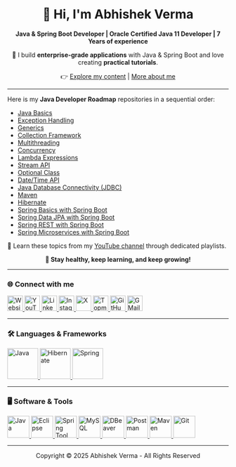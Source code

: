 <h1 align="center">👋 Hi, I'm Abhishek Verma</h1>

<p align="center">
    <b>Java & Spring Boot Developer | Oracle Certified Java 11 Developer | 7 Years of experience</b>
</p>

<p align="center">
🚀 I build <b>enterprise-grade applications</b> with Java & Spring Boot and love creating <b>practical tutorials</b>.
</p>

<p align="center">
👉 <a href="https://abhishekvermaa10.github.io" target="_blank">Explore my content</a> | <a href="https://abhishekvermaa10.github.io/about" target="_blank">More about me</a>
</p>

<hr>

<p align="left">
    Here is my <b>Java Developer Roadmap</b> repositories in a sequential order:
<ul>
    <li><a href="https://abhishekvermaa10.github.io/java-basics.html"
        target="_blank">Java Basics</a></li>
    <li><a href="https://github.com/abhishekvermaa10/Exception-Handling"
        target="_blank">Exception Handling</a></li>
    <li><a href="https://github.com/abhishekvermaa10/Generics"
        target="_blank">Generics</a></li>
    <li><a href="https://github.com/abhishekvermaa10/Collection-Framework"
        target="_blank">Collection Framework</a></li>
    <li><a href="https://github.com/abhishekvermaa10/Multithreading"
        target="_blank">Multithreading</a></li>
    <li><a href="https://github.com/abhishekvermaa10/Concurrency"
        target="_blank">Concurrency</a></li>
    <li><a href="https://github.com/abhishekvermaa10/Lambdas"
        target="_blank">Lambda Expressions</a></li>
    <li><a href="https://github.com/abhishekvermaa10/Streams"
        target="_blank">Stream API</a></li>
    <li><a href="https://github.com/abhishekvermaa10/Optional-Class"
        target="_blank">Optional Class</a></li>
    <li><a href="https://github.com/abhishekvermaa10/DateTimeAPI"
        target="_blank">Date/Time API</a></li>
    <li><a href="https://github.com/abhishekvermaa10/JDBC"
        target="_blank">Java Database Connectivity (JDBC)</a></li>
    <li><a href="https://github.com/abhishekvermaa10/Maven"
        target="_blank">Maven</a></li>
    <li><a href="https://github.com/abhishekvermaa10/Hibernate"
        target="_blank">Hibernate</a></li>
    <li><a href="https://github.com/abhishekvermaa10/Spring-Basics-with-Spring-Boot"
        target="_blank">Spring Basics with Spring Boot</a></li>
    <li><a href="https://github.com/abhishekvermaa10/Spring-Data"
        target="_blank">Spring Data JPA with Spring Boot</a></li>
    <li><a href="https://github.com/abhishekvermaa10/Spring-REST"
        target="_blank">Spring REST with Spring Boot</a></li>
	<li><a href="https://abhishekvermaa10.github.io/spring-microservices-with-spring-boot.html"
        target="_blank">Spring Microservices with Spring Boot</a></li>
</ul>
</p>

<p align="left">
🎥 Learn these topics from my <a href="https://www.youtube.com/@abhishekvermaa10" target="_blank">YouTube channel</a> through dedicated playlists.
</p>

<p align="center"><b>🚀 Stay healthy, keep learning, and keep growing!</b></p>

<hr>

<h3 align="left">🌐 Connect with me</h3>
<div align="left">
    <a href="https://abhishekvermaa10.github.io" target="_blank">
  <img src="https://img.shields.io/static/v1?message=Website&logo=internet-explorer&label=&color=6A5ACD&logoColor=white&labelColor=&style=for-the-badge" height="35" alt="Website" />
    </a>
    <a href="https://www.youtube.com/@abhishekvermaa10" target="_blank">
  <img src="https://img.shields.io/static/v1?message=YouTube&logo=youtube&label=&color=FF0000&logoColor=white&labelColor=&style=for-the-badge" height="35" alt="YouTube" />
    </a>
    <a href="https://linkedin.com/in/abhishekvermaa10" target="_blank">
  <img src="https://img.shields.io/static/v1?message=LinkedIn&logo=linkedin&label=&color=0A66C2&logoColor=white&labelColor=&style=for-the-badge" height="35" alt="LinkedIn" />
    </a>
    <a href="https://instagram.com/abhishekvermaa10" target="_blank">
  <img src="https://img.shields.io/static/v1?message=Instagram&logo=instagram&label=&color=E1306C&logoColor=white&labelColor=&style=for-the-badge" height="35" alt="Instagram />
    </a>
    <a href="https://x.com/ytabhishekverma" target="_blank">
  <img src="https://img.shields.io/static/v1?message=X&logo=x&label=&color=000000&logoColor=white&labelColor=&style=for-the-badge" height="35" alt="X" />
    </a>
  <a href="https://topmate.io/abhishekvermaa10" target="_blank">
  <img src="https://img.shields.io/static/v1?message=Topmate&logo=topmate&label=&color=FF6347&logoColor=white&labelColor=&style=for-the-badge" height="35" alt="Topmate" />
  </a>
    <a href="https://github.com/abhishekvermaa10" target="_blank">
  <img src="https://img.shields.io/static/v1?message=GitHub&logo=github&label=&color=181717&logoColor=white&labelColor=&style=for-the-badge" height="35" alt="GitHub" />
    </a>
    <a href="mailto:scaleupindiayt@gmail.com">
  <img src="https://img.shields.io/static/v1?message=Gmail&logo=gmail&label=&color=EA4335&logoColor=white&labelColor=&style=for-the-badge" height="35" alt="GMail" />
    </a>
</div>

<hr>

<h3 align="left">🛠️ Languages & Frameworks</h3>
<div align="left">
<a href="https://www.java.com" target="_blank">
<img src="https://cdn.jsdelivr.net/gh/devicons/devicon@latest/icons/java/java-original-wordmark.svg" height="70" alt="Java" />
</a>
<a href="https://hibernate.org" target="_blank">
<img src="https://cdn.jsdelivr.net/gh/devicons/devicon@latest/icons/hibernate/hibernate-original-wordmark.svg" height="70" alt="Hibernate"  />
</a>
<a href="https://spring.io" target="_blank">
<img src="https://cdn.jsdelivr.net/gh/devicons/devicon@latest/icons/spring/spring-original-wordmark.svg"  height="70" alt="Spring"  />
</a>           
</div>

<hr>

<h3 align="left">🖥️ Software & Tools</h3>
<div align="left">
<a href="https://www.oracle.com/in/java/technologies/downloads" target="_blank">
<img src="https://cdn.jsdelivr.net/gh/devicons/devicon@latest/icons/java/java-original.svg" height="50" alt="Java" />
</a>
<a href="https://www.eclipse.org/downloads" target="_blank">
<img src="https://cdn.jsdelivr.net/gh/devicons/devicon@latest/icons/eclipse/eclipse-original.svg" height="50" alt="Eclipse" />
</a>
<a href="https://spring.io/tools" target="_blank">
<img src="https://cdn.jsdelivr.net/gh/devicons/devicon@latest/icons/spring/spring-original.svg" height="50" alt="Spring Tool Suite" />
</a>
<a href="https://dev.mysql.com/downloads" target="_blank">
<img src="https://cdn.jsdelivr.net/gh/devicons/devicon@latest/icons/mysql/mysql-original.svg" height="50" alt="MySQL" />
</a>
<a href="https://dbeaver.io/download" target="_blank">
<img src="https://cdn.jsdelivr.net/gh/devicons/devicon@latest/icons/dbeaver/dbeaver-original.svg" height="50" alt="DBeaver" />
</a>
<a href="https://www.postman.com/downloads" target="_blank">
<img src="https://cdn.jsdelivr.net/gh/devicons/devicon@latest/icons/postman/postman-original.svg" height="50" alt="Postman" />
</a>
<a href="https://maven.apache.org" target="_blank">
<img src="https://cdn.jsdelivr.net/gh/devicons/devicon@latest/icons/maven/maven-original.svg" height="50" alt="Maven" />
</a> 
<a href="https://git-scm.com/downloads" target="_blank">
<img src="https://cdn.jsdelivr.net/gh/devicons/devicon@latest/icons/git/git-original.svg" height="50" alt="Git" /> 
</a>   
</div>

<hr>

<div align="center">Copyright © 2025 Abhishek Verma - All Rights Reserved</div>
